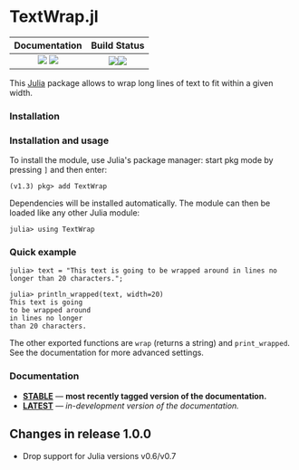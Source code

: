 # TextWrap.jl

| **Documentation**                                                               | **Build Status**                                             |
|:-------------------------------------------------------------------------------:|:------------------------------------------------------------:|
| [![][docs-stable-img]][docs-stable-url] [![][docs-latest-img]][docs-latest-url] | [![][travis-img]][travis-url][![][codecov-img]][codecov-url] |

This [Julia] package allows to wrap long lines of text to fit within a given width.

### Installation

### Installation and usage

To install the module, use Julia's package manager: start pkg mode by pressing `]` and then enter:

```
(v1.3) pkg> add TextWrap
```

Dependencies will be installed automatically.
The module can then be loaded like any other Julia module:

```
julia> using TextWrap
```

### Quick example

```
julia> text = "This text is going to be wrapped around in lines no longer than 20 characters.";

julia> println_wrapped(text, width=20)
This text is going
to be wrapped around
in lines no longer
than 20 characters.
```

The other exported functions are `wrap` (returns a string) and `print_wrapped`.
See the documentation for more advanced settings.

### Documentation

- [**STABLE**][docs-stable-url] &mdash; **most recently tagged version of the documentation.**
- [**LATEST**][docs-latest-url] &mdash; *in-development version of the documentation.*

## Changes in release 1.0.0

* Drop support for Julia versions v0.6/v0.7

[Julia]: http://julialang.org

[docs-stable-img]: https://img.shields.io/badge/docs-stable-blue.svg
[docs-stable-url]: https://carlobaldassi.github.io/TextWrap.jl/stable
[docs-latest-img]: https://img.shields.io/badge/docs-latest-blue.svg
[docs-latest-url]: https://carlobaldassi.github.io/TextWrap.jl/latest

[travis-img]: https://travis-ci.org/carlobaldassi/TextWrap.jl.svg?branch=master
[travis-url]: https://travis-ci.org/carlobaldassi/TextWrap.jl

[codecov-img]: https://codecov.io/gh/carlobaldassi/TextWrap.jl/branch/master/graph/badge.svg
[codecov-url]: https://codecov.io/gh/carlobaldassi/TextWrap.jl
